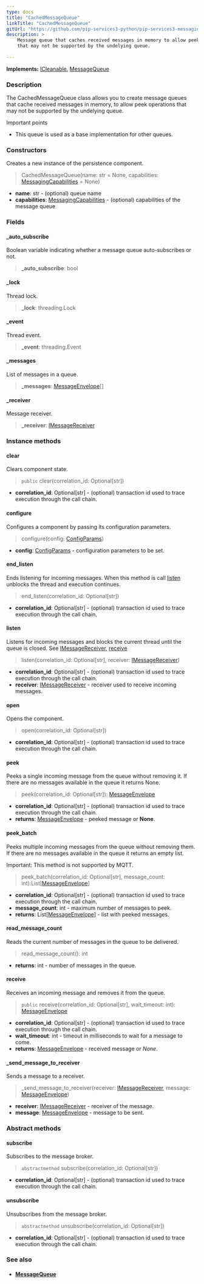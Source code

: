 ```yaml
---
type: docs
title: "CachedMessageQueue"
linkTitle: "CachedMessageQueue"
gitUrl: "https://github.com/pip-services3-python/pip-services3-messaging-python"
description: >
    Message queue that caches received messages in memory to allow peek operations
    that may not be supported by the undelying queue.
 
---
```


**Implements:** [ICleanable](../../../commons/run/icleanable), [MessageQueue](../message_queue) 

### Description

The CachedMessageQueue class allows you to create message queues that cache received messages in memory, to allow peek operations that may not be supported by the undelying queue.

Important points

- This queue is used as a base implementation for other queues.

### Constructors
Creates a new instance of the persistence component.

> CachedMessageQueue(name: str = None, capabilities: [MessagingCapabilities](../messaging_capabilities) = None)

- **name**: str - (optional) queue name
- **capabilities**: [MessagingCapabilities](../messaging_capabilities) - (optional) capabilities of the message queue

### Fields

<span class="hide-title-link">

#### _auto_subscribe
Boolean variable indicating whether a message queue auto-subscribes or not.  

> **_auto_subscribe**: bool

#### _lock
Thread lock.

> **_lock**: threading.Lock

#### _event
Thread event.

> **_event**: threading.Event

#### _messages
List of messages in a queue. 

> **_messages**: [MessageEnvelope](../message_envelope)[]

#### _receiver
Message receiver.

> **_receiver**: [IMessageReceiver](../imessage_receiver)

</span>

### Instance methods

#### clear
Clears component state.

> `public` clear(correlation_id: Optional[str])

- **correlation_id**: Optional[str] - (optional) transaction id used to trace execution through the call chain.

#### configure
Configures a component by passing its configuration parameters.

> configure(config: [ConfigParams](../../../commons/config/config_params))

- **config**: [ConfigParams](../../../commons/config/config_params) - configuration parameters to be set.

#### end_listen
Ends listening for incoming messages.
When this method is call [listen](#listen) unblocks the thread and execution continues.

> end_listen(correlation_id: Optional[str])

- **correlation_id**: Optional[str] - (optional) transaction id used to trace execution through the call chain.

#### listen
Listens for incoming messages and blocks the current thread until the queue is closed.
See [IMessageReceiver](../imessage_receiver), [receive](#receive)

> listen(correlation_id: Optional[str], receiver: [IMessageReceiver](../imessage_receiver))

- **correlation_id**: Optional[str] - (optional) transaction id used to trace execution through the call chain.
- **receiver**: [IMessageReceiver](../imessage_receiver) - receiver used to receive incoming messages.


#### open
Opens the component.

> open(correlation_id: Optional[str])

- **correlation_id**: Optional[str] - (optional) transaction id used to trace execution through the call chain.


#### peek
Peeks a single incoming message from the queue without removing it.
If there are no messages available in the queue it returns None.

> peek(correlation_id: Optional[str]): [MessageEnvelope](../message_envelope)

- **correlation_id**: Optional[str] - (optional) transaction id used to trace execution through the call chain.
- **returns**: [MessageEnvelope](../message_envelope) - peeked message or **None**.


#### peek_batch
Peeks multiple incoming messages from the queue without removing them.
If there are no messages available in the queue it returns an empty list.

Important: This method is not supported by MQTT.

> peek_batch(correlation_id: Optional[str], message_count: int):List[[MessageEnvelope](../message_envelope)]

- **correlation_id**: Optional[str] - (optional) transaction id used to trace execution through the call chain.
- **message_count**: int - maximum number of messages to peek.
- **returns**: List[[MessageEnvelope](../message_envelope)] - list with peeked messages.

#### read_message_count
Reads the current number of messages in the queue to be delivered.

> read_message_count(): int

- **returns**: int - number of messages in the queue.

#### receive
Receives an incoming message and removes it from the queue.

> `public` receive(correlation_id: Optional[str], wait_timeout: int): [MessageEnvelope](../message_envelope)

- **correlation_id**: Optional[str] - (optional) transaction id used to trace execution through the call chain.
- **wait_timeout**: int - timeout in milliseconds to wait for a message to come.
- **returns**: [MessageEnvelope](../message_envelope) - received message or *None*.


#### _send_message_to_receiver
Sends a message to a receiver.

> _send_message_to_receiver(receiver: [IMessageReceiver](../imessage_receiver), message: [MessageEnvelope](../message_envelope))

- **receiver**: [IMessageReceiver](../imessage_receiver) - receiver of the message.
- **message**: [MessageEnvelope](../message_envelope) - message to be sent.

### Abstract methods

#### subscribe
Subscribes to the message broker.

> `abstractmethod` subscribe(correlation_id: Optional[str])

- **correlation_id**: Optional[str] - (optional) transaction id used to trace execution through the call chain.


#### unsubscribe
Unsubscribes from the message broker.

> `abstractmethod` unsubscribe(correlation_id: Optional[str])

- **correlation_id**: Optional[str] - (optional) transaction id used to trace execution through the call chain.


### See also
- #### [MessageQueue](../message_queue)
